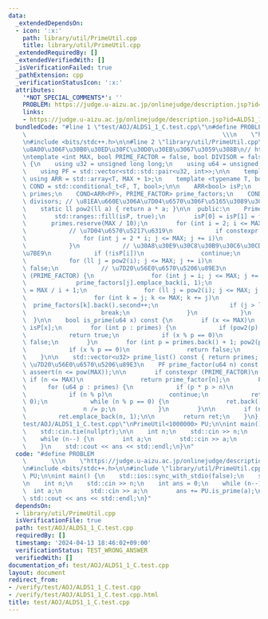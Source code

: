 ```yaml
---
data:
  _extendedDependsOn:
  - icon: ':x:'
    path: library/util/PrimeUtil.cpp
    title: library/util/PrimeUtil.cpp
  _extendedRequiredBy: []
  _extendedVerifiedWith: []
  _isVerificationFailed: true
  _pathExtension: cpp
  _verificationStatusIcon: ':x:'
  attributes:
    '*NOT_SPECIAL_COMMENTS*': ''
    PROBLEM: https://judge.u-aizu.ac.jp/onlinejudge/description.jsp?id=ALDS1_1_C
    links:
    - https://judge.u-aizu.ac.jp/onlinejudge/description.jsp?id=ALDS1_1_C
  bundledCode: "#line 1 \"test/AOJ/ALDS1_1_C.test.cpp\"\n#define PROBLEM         \
    \                                                       \\\n    \"https://judge.u-aizu.ac.jp/onlinejudge/description.jsp?id=ALDS1_1_C\"\
    \n#include <bits/stdc++.h>\n\n#line 2 \"library/util/PrimeUtil.cpp\"\n// \u5BA3\
    \u8A00\u306F\u30B0\u30ED\u30FC\u30D0\u30EB\u3067\u3059\u308B\n// https://twitter.com/climpet/status/1598974781138694144\n\
    \ntemplate <int MAX, bool PRIME_FACTOR = false, bool DIVISOR = false>\nclass PrimeUtil\
    \ {\n    using u32 = unsigned long long;\n    using u64 = unsigned long long;\n\
    \    using PF = std::vector<std::std::pair<u32, int>>;\n\n    template <int MAX>\
    \ using ARR = std::array<T, MAX + 1>;\n    template <typename T, bool F> using\
    \ COND = std::conditional_t<F, T, bool>;\n\n    ARR<bool> isP;\n    std::vector<u32>\
    \ primes;\n    COND<ARR<PF>, PRIME_FACTOR> prime_factors;\n    COND<ARR<std::vector<u32>>>\
    \ divisors; // \u81EA\u660E\u306A\u7D04\u6570\u306F\u5165\u3089\u306A\u3044\n\n\
    \    static ll pow2(ll a) { return a * a; }\n\n  public:\n    PrimeUtil() {\n\
    \        std::ranges::fill(isP, true);\n        isP[0] = isP[1] = false;\n\n \
    \       primes.reserve(MAX / 10);\n        for (int i = 2; i <= MAX; i++) {\n\
    \            // \u7D04\u6570\u5217\u6319\n            if constexpr (DIVISOR) {\n\
    \                for (int j = 2 * i; j <= MAX; j += i)\n                    divisors[j].push_back(i);\n\
    \            }\n            // \u30A8\u30E9\u30C8\u30B9\u30C6\u30CD\u30B9\u306E\
    \u7BE9\n            if (!isP[i])\n                continue;\n            primes.push_back(i);\n\
    \            for (ll j = pow2(i); j <= MAX; j += i)\n                isP[j] =\
    \ false;\n            // \u7D20\u56E0\u6570\u5206\u89E3\n            if constexpr\
    \ (PRIME_FACTOR) {\n                for (int j = i; j <= MAX; j += i)\n      \
    \              prime_factors[j].emplace_back(i, 1);\n                int limit\
    \ = MAX / i + 1;\n                for (ll j = pow2(i); j <= MAX; j *= i) {\n \
    \                   for (int k = j; k <= MAX; k += j)\n                      \
    \  prime_factors[k].back().second++;\n                    if (j > limit)\n   \
    \                     break;\n                }\n            }\n        }\n  \
    \  }\n\n    bool is_prime(u64 x) const {\n        if (x <= MAX)\n            return\
    \ isP[x];\n        for (int p : primes) {\n            if (pow2(p) > x)\n    \
    \            return true;\n            if (x % p == 0)\n                return\
    \ false;\n        }\n        for (int p = primes.back() + 1; pow2(p) <= x; p++)\n\
    \            if (x % p == 0)\n                return false;\n        return true;\n\
    \    }\n\n    std::vector<u32> prime_list() const { return primes; }\n\n    //\
    \ \u7D20\u56E0\u6570\u5206\u89E3\n    PF prime_factor(u64 n) const {\n       \
    \ asseert(n <= pow(MAX));\n\n        if constexpr (PRIME_FACTOR)\n           \
    \ if (n <= MAX)\n                return prime_factor[n];\n        PF ret;\n  \
    \      for (u64 p : primes) {\n            if (p * p > n)\n                break;\n\
    \            if (n % p)\n                continue;\n            ret.emplace_back(p,\
    \ 0);\n            while (n % p == 0) {\n                ret.back().second++;\n\
    \                n /= p;\n            }\n        }\n\n        if (n > 1)\n   \
    \         ret.emplace_back(n, 1);\n\n        return ret;\n    }\n};\n#line 6 \"\
    test/AOJ/ALDS1_1_C.test.cpp\"\nPrimeUtil<1000000> PU;\n\nint main() {\n    std::ios::sync_with_stdio(false);\n\
    \    std::cin.tie(nullptr);\n\n    int n;\n    std::cin >> n;\n    int ans = 0;\n\
    \    while (n--) {\n        int a;\n        std::cin >> a;\n        ans += PU.is_prime(a);\n\
    \    }\n    std::cout << ans << std::endl;\n}\n"
  code: "#define PROBLEM                                                         \
    \       \\\n    \"https://judge.u-aizu.ac.jp/onlinejudge/description.jsp?id=ALDS1_1_C\"\
    \n#include <bits/stdc++.h>\n\n#include \"library/util/PrimeUtil.cpp\"\nPrimeUtil<1000000>\
    \ PU;\n\nint main() {\n    std::ios::sync_with_stdio(false);\n    std::cin.tie(nullptr);\n\
    \n    int n;\n    std::cin >> n;\n    int ans = 0;\n    while (n--) {\n      \
    \  int a;\n        std::cin >> a;\n        ans += PU.is_prime(a);\n    }\n   \
    \ std::cout << ans << std::endl;\n}"
  dependsOn:
  - library/util/PrimeUtil.cpp
  isVerificationFile: true
  path: test/AOJ/ALDS1_1_C.test.cpp
  requiredBy: []
  timestamp: '2024-04-13 18:46:02+09:00'
  verificationStatus: TEST_WRONG_ANSWER
  verifiedWith: []
documentation_of: test/AOJ/ALDS1_1_C.test.cpp
layout: document
redirect_from:
- /verify/test/AOJ/ALDS1_1_C.test.cpp
- /verify/test/AOJ/ALDS1_1_C.test.cpp.html
title: test/AOJ/ALDS1_1_C.test.cpp
---
```

